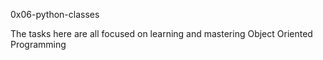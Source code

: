 0x06-python-classes

The tasks here are all focused on learning and mastering Object Oriented Programming
